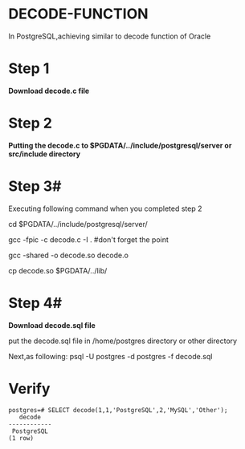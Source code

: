 # DECODE-FUNCTION
In PostgreSQL,achieving similar to decode function of Oracle 

# Step 1 #
**Download decode.c file**

# Step 2 #
**Putting the decode.c to $PGDATA/../include/postgresql/server or src/include directory**

# Step 3#
Executing following command when you completed step 2

cd $PGDATA/../include/postgresql/server/

gcc -fpic -c decode.c -I .   #don't forget the point

gcc -shared -o decode.so decode.o

cp decode.so $PGDATA/../lib/

# Step 4#
**Download decode.sql file**

put the decode.sql file in /home/postgres directory or other directory

Next,as following:
psql -U postgres -d postgres -f decode.sql

# Verify #

    postgres=# SELECT decode(1,1,'PostgreSQL',2,'MySQL','Other');
       decode   
    ------------
     PostgreSQL
    (1 row)




